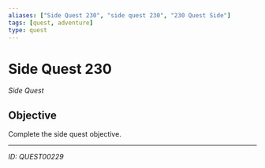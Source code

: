 ```yaml
---
aliases: ["Side Quest 230", "side quest 230", "230 Quest Side"]
tags: [quest, adventure]
type: quest
---
```


# Side Quest 230

*Side Quest*

## Objective
Complete the side quest objective.

---
*ID: QUEST00229*